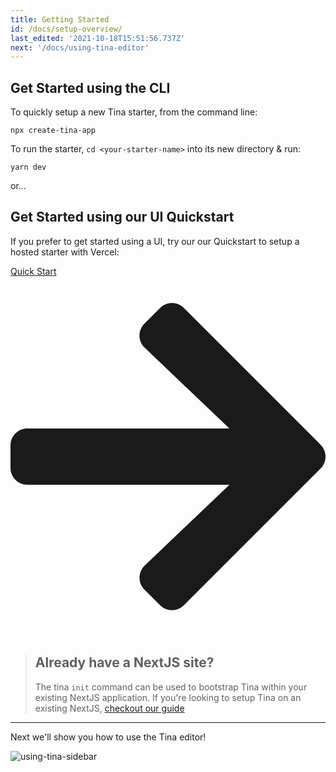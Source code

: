 ```yaml
---
title: Getting Started
id: /docs/setup-overview/
last_edited: '2021-10-18T15:51:56.737Z'
next: '/docs/using-tina-editor'
---
```


## Get Started using the CLI

To quickly setup a new Tina starter, from the command line:

```bash,copy
npx create-tina-app
```

To run the starter, `cd <your-starter-name>` into its new directory & run:

```bash,copy
yarn dev
```

or...

## Get Started using our UI Quickstart

If you prefer to get started using a UI, try our our Quickstart to setup a hosted starter with Vercel:

<div>
<a href="https://app.tina.io/quickstart" style="width: fit-content;" class="calloutButton">Quick Start<svg stroke="currentColor" fill="currentColor" stroke-width="0" viewBox="0 0 448 512" xmlns="http://www.w3.org/2000/svg"><path d="M190.5 66.9l22.2-22.2c9.4-9.4 24.6-9.4 33.9 0L441 239c9.4 9.4 9.4 24.6 0 33.9L246.6 467.3c-9.4 9.4-24.6 9.4-33.9 0l-22.2-22.2c-9.5-9.5-9.3-25 .4-34.3L311.4 296H24c-13.3 0-24-10.7-24-24v-32c0-13.3 10.7-24 24-24h287.4L190.9 101.2c-9.8-9.3-10-24.8-.4-34.3z"></path></svg></a>
</div>

> ## Already have a NextJS site?
>
> The tina `init` command can be used to bootstrap Tina within your existing NextJS application.
> If you're looking to setup Tina on an existing NextJS, [checkout our guide](/guides/tina-cloud/add-tinacms-to-existing-site/overview/)

<hr />

Next we'll show you how to use the Tina editor!

![using-tina-sidebar](https://res.cloudinary.com/forestry-demo/image/upload/v1638554818/tina-io/using-tina/sidebar.gif)
